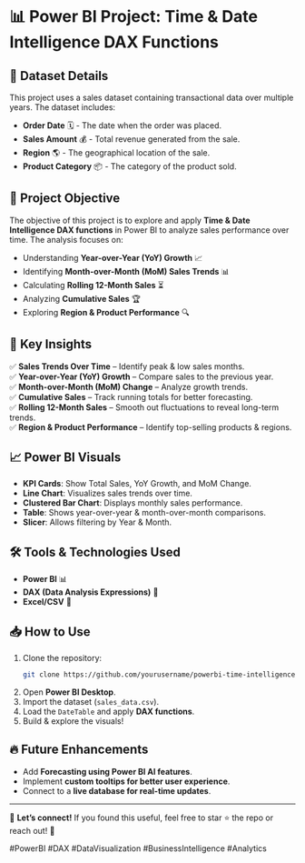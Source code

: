 # 📊 Power BI Project: Time & Date Intelligence DAX Functions

## 📂 Dataset Details
This project uses a sales dataset containing transactional data over multiple years. The dataset includes:
- **Order Date** 🗓️ - The date when the order was placed.
- **Sales Amount** 💰 - Total revenue generated from the sale.
- **Region** 🌎 - The geographical location of the sale.
- **Product Category** 📦 - The category of the product sold.

## 🎯 Project Objective
The objective of this project is to explore and apply **Time & Date Intelligence DAX functions** in Power BI to analyze sales performance over time. The analysis focuses on:
- Understanding **Year-over-Year (YoY) Growth** 📈
- Identifying **Month-over-Month (MoM) Sales Trends** 📊
- Calculating **Rolling 12-Month Sales** ⏳
- Analyzing **Cumulative Sales** 🏆
- Exploring **Region & Product Performance** 🔍

## 📌 Key Insights
✅ **Sales Trends Over Time** – Identify peak & low sales months.  
✅ **Year-over-Year (YoY) Growth** – Compare sales to the previous year.  
✅ **Month-over-Month (MoM) Change** – Analyze growth trends.  
✅ **Cumulative Sales** – Track running totals for better forecasting.  
✅ **Rolling 12-Month Sales** – Smooth out fluctuations to reveal long-term trends.  
✅ **Region & Product Performance** – Identify top-selling products & regions.  

## 📈 Power BI Visuals
- **KPI Cards**: Show Total Sales, YoY Growth, and MoM Change.  
- **Line Chart**: Visualizes sales trends over time.  
- **Clustered Bar Chart**: Displays monthly sales performance.  
- **Table**: Shows year-over-year & month-over-month comparisons.  
- **Slicer**: Allows filtering by Year & Month.  

## 🛠️ Tools & Technologies Used
- **Power BI** 📊
- **DAX (Data Analysis Expressions)** 📝
- **Excel/CSV** 📂

## 📥 How to Use
1. Clone the repository:
   ```bash
   git clone https://github.com/yourusername/powerbi-time-intelligence.git
   ```
2. Open **Power BI Desktop**.
3. Import the dataset (`sales_data.csv`).
4. Load the `DateTable` and apply **DAX functions**.
5. Build & explore the visuals!

## 🔥 Future Enhancements
- Add **Forecasting using Power BI AI features**.  
- Implement **custom tooltips for better user experience**.  
- Connect to a **live database for real-time updates**.  

---
📢 **Let’s connect!** If you found this useful, feel free to star ⭐ the repo or reach out! 🚀

#PowerBI #DAX #DataVisualization #BusinessIntelligence #Analytics
